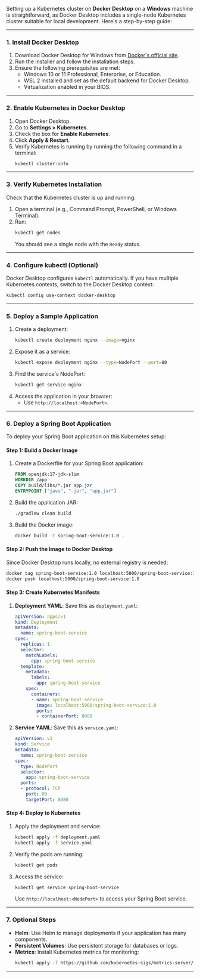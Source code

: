 Setting up a Kubernetes cluster on **Docker Desktop** on a **Windows** machine is straightforward, as Docker Desktop includes a single-node Kubernetes cluster suitable for local development. Here's a step-by-step guide:

---

### **1. Install Docker Desktop**
1. Download Docker Desktop for Windows from [Docker's official site](https://www.docker.com/products/docker-desktop/).
2. Run the installer and follow the installation steps.
3. Ensure the following prerequisites are met:
    - Windows 10 or 11 Professional, Enterprise, or Education.
    - WSL 2 installed and set as the default backend for Docker Desktop.
    - Virtualization enabled in your BIOS.

---

### **2. Enable Kubernetes in Docker Desktop**
1. Open Docker Desktop.
2. Go to **Settings > Kubernetes**.
3. Check the box for **Enable Kubernetes**.
4. Click **Apply & Restart**.
5. Verify Kubernetes is running by running the following command in a terminal:
   ```bash
   kubectl cluster-info
   ```

---

### **3. Verify Kubernetes Installation**
Check that the Kubernetes cluster is up and running:
1. Open a terminal (e.g., Command Prompt, PowerShell, or Windows Terminal).
2. Run:
   ```bash
   kubectl get nodes
   ```
   You should see a single node with the `Ready` status.

---

### **4. Configure kubectl (Optional)**
Docker Desktop configures `kubectl` automatically. If you have multiple Kubernetes contexts, switch to the Docker Desktop context:
```bash
kubectl config use-context docker-desktop
```

---

### **5. Deploy a Sample Application**
1. Create a deployment:
   ```bash
   kubectl create deployment nginx --image=nginx
   ```
2. Expose it as a service:
   ```bash
   kubectl expose deployment nginx --type=NodePort --port=80
   ```
3. Find the service's NodePort:
   ```bash
   kubectl get service nginx
   ```
4. Access the application in your browser:
    - Use `http://localhost:<NodePort>`.

---

### **6. Deploy a Spring Boot Application**
To deploy your Spring Boot application on this Kubernetes setup:

#### Step 1: Build a Docker Image
1. Create a Dockerfile for your Spring Boot application:
   ```dockerfile
   FROM openjdk:17-jdk-slim
   WORKDIR /app
   COPY build/libs/*.jar app.jar
   ENTRYPOINT ["java", "-jar", "app.jar"]
   ```
2. Build the application JAR:
   ```bash
   ./gradlew clean build
   ```
3. Build the Docker image:
   ```bash
   docker build -t spring-boot-service:1.0 .
   ```

#### Step 2: Push the Image to Docker Desktop
Since Docker Desktop runs locally, no external registry is needed:
```bash
docker tag spring-boot-service:1.0 localhost:5000/spring-boot-service:1.0
docker push localhost:5000/spring-boot-service:1.0
```

#### Step 3: Create Kubernetes Manifests
1. **Deployment YAML**:
   Save this as `deployment.yaml`:
   ```yaml
   apiVersion: apps/v1
   kind: Deployment
   metadata:
     name: spring-boot-service
   spec:
     replicas: 1
     selector:
       matchLabels:
         app: spring-boot-service
     template:
       metadata:
         labels:
           app: spring-boot-service
       spec:
         containers:
         - name: spring-boot-service
           image: localhost:5000/spring-boot-service:1.0
           ports:
           - containerPort: 8080
   ```

2. **Service YAML**:
   Save this as `service.yaml`:
   ```yaml
   apiVersion: v1
   kind: Service
   metadata:
     name: spring-boot-service
   spec:
     type: NodePort
     selector:
       app: spring-boot-service
     ports:
     - protocol: TCP
       port: 80
       targetPort: 8080
   ```

#### Step 4: Deploy to Kubernetes
1. Apply the deployment and service:
   ```bash
   kubectl apply -f deployment.yaml
   kubectl apply -f service.yaml
   ```
2. Verify the pods are running:
   ```bash
   kubectl get pods
   ```
3. Access the service:
   ```bash
   kubectl get service spring-boot-service
   ```
   Use `http://localhost:<NodePort>` to access your Spring Boot service.

---

### **7. Optional Steps**
- **Helm**: Use Helm to manage deployments if your application has many components.
- **Persistent Volumes**: Use persistent storage for databases or logs.
- **Metrics**: Install Kubernetes metrics for monitoring:
  ```bash
  kubectl apply -f https://github.com/kubernetes-sigs/metrics-server/releases/latest/download/components.yaml
  ```

---

